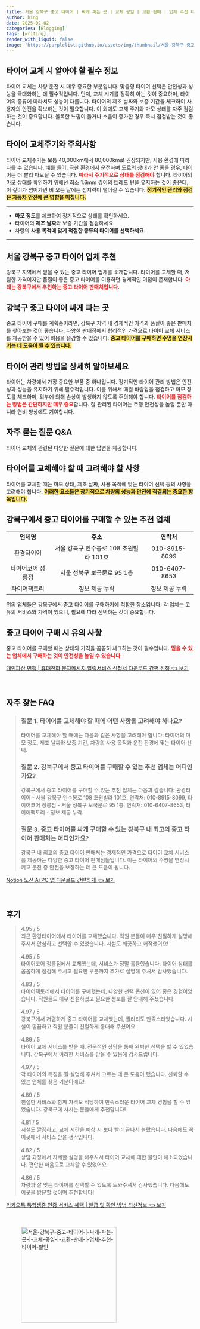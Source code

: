 ```yaml
---
title: 서울 강북구 중고 타이어 | 싸게 파는 곳 | 교체 공임 | 교환 판매 | 업체 추천 타이어 할인
author: bing
date: 2025-02-02
categories: [Blogging]
tags: [writing]
render_with_liquid: false
image: 'https://purplelist.github.io/assets/img/thumbnail/서울-강북구-중고-타이어-|-싸게-파는-곳-|-교체-공임-|-교환-판매-|-업체-추천-타이어-할인.webp'
---
```



<h2 id='타이어 교체 필수 정보'>타이어 교체 시 알아야 할 필수 정보</h2>

<p>타이어 교체는 차량 운전 시 매우 중요한 부분입니다. 맞춤형 타이어 선택은 안전성과 성능을 극대화하는 데 필수적입니다. 먼저, 교체 시기를 정확히 아는 것이 중요하며, 타이어의 종류에 따라서도 성능이 다릅니다. 타이어의 제조 날짜와 보증 기간을 체크하여 사용자의 안전을 확보하는 것이 필요합니다. 이 외에도 교체 주기와 마모 상태를 자주 점검하는 것이 중요합니다. 볼록한 느낌이 들거나 소음이 증가한 경우 즉시 점검받는 것이 좋습니다.</p>

<h2 id='타이어 교체 주기 및 주의사항'>타이어 교체주기와 주의사항</h2>

<p>타이어 교체주기는 보통 40,000km에서 80,000km로 권장되지만, 사용 환경에 따라 다를 수 있습니다. 예를 들어, 극한 환경에서 운전하며 도로의 상태가 안 좋을 경우, 타이어는 더 빨리 마모될 수 있습니다. <b><span style="color: #ee2323;">따라서 주기적으로 상태를 점검해야</span></b> 합니다. 타이어의 마모 상태를 확인하기 위해선 최소 1.6mm 깊이의 트레드 턴을 유지하는 것이 좋은데, 이 깊이가 넘어가면 비 오는 날에는 접지력이 떨어질 수 있습니다. <b><span style="background-color: #ffe066;">정기적인 관리와 점검은 자동차 안전에 큰 영향을 미칩니다.</span></b></p>

<hr />

<ul>
    <li><b>마모 정도</b>를 체크하여 정기적으로 상태를 확인하세요.</li>
    <li>타이어의 <b>제조 날짜</b>와 보증 기간을 점검하세요.</li>
    <li>차량의 <b>사용 목적에 맞게 적절한 종류의 타이어를 선택하세요.</b></li>
</ul>

<hr />

<h2 id='강북구 중고 타이어 추천업체'>서울 강북구 중고 타이어 업체 추천</h2>

<p>강북구 지역에서 믿을 수 있는 중고 타이어 업체를 소개합니다. 타이어를 교체할 때, 저렴한 가격이지만 품질이 좋은 중고 타이어를 이용하면 경제적인 이점이 존재합니다. <b><span style="color: #ee2323;">아래는 강북구에서 추천하는 중고 타이어 판매처입니다.</span></b></p>

<h2 id='중고 타이어 가격과 선택 이유'>강북구 중고 타이어 싸게 파는 곳</h2>

<p>중고 타이어 구매를 계획중이라면, 강북구 지역 내 경제적인 가격과 품질이 좋은 판매처를 찾아보는 것이 좋습니다. 다양한 판매점에서 합리적인 가격으로 타이어 교체 서비스를 제공받을 수 있어 비용을 절감할 수 있습니다. <b><span style="background-color: #ffe066;">중고 타이어를 구매하면 수명을 연장시키는 데 도움이 될 수 있습니다.</span></b></p>

<h2 id='타이어 관리 방법 및 중요성'>타이어 관리 방법을 상세히 알아보세요</h2>

<p>타이어는 차량에서 가장 중요한 부품 중 하나입니다. 정기적인 타이어 관리 방법은 안전성과 성능을 유지하기 위해 필수적입니다. 이를 위해서 매월 바람압을 점검하고 마모 정도를 체크하며, 외부에 의해 손상이 발생하지 않도록 주의해야 합니다. <b><span style="color: #ee2323;">타이어를 점검하는 방법은 간단하지만 매우 중요</span></b>합니다. 잘 관리된 타이어는 주행 안전성을 높일 뿐만 아니라 연비 향상에도 기여합니다.</p>

<h2 id='자주 묻는 질문 및 답변'>자주 묻는 질문 Q&A</h2>

<p>타이어 교체와 관련된 다양한 질문에 대한 답변을 제공합니다.</p>

<h2 id='타이어 교체 고려사항'>타이어를 교체해야 할 때 고려해야 할 사항</h2>

<p>타이어를 교체할 때는 마모 상태, 제조 날짜, 사용 목적에 맞는 타이어 선택 등의 사항을 고려해야 합니다. <b><span style="background-color: #ffe066;">이러한 요소들은 장기적으로 차량의 성능과 안전에 직결되는 중요한 항목입니다.</span></b></p>

<h2 id='강북구 업체 목록'>강북구에서 중고 타이어를 구매할 수 있는 추천 업체</h2>

<table>
    <tr>
        <td style="text-align: center; height: 17px;"><b>업체명</b></td>
        <td style="text-align: center; height: 17px;"><b>주소</b></td>
        <td style="text-align: center; height: 17px;"><b>연락처</b></td>
    </tr>
    <tr>
        <td style="text-align: center; height: 17px;">환경타이어</td>
        <td style="text-align: center; height: 17px;">서울 강북구 인수봉로 108 초원빌라 101호</td>
        <td style="text-align: center; height: 17px;">010-8915-8099</td>
    </tr>
    <tr>
        <td style="text-align: center; height: 17px;">타이어코어 정릉점</td>
        <td style="text-align: center; height: 17px;">서울 성북구 보국문로 95 1층</td>
        <td style="text-align: center; height: 17px;">010-6407-8653</td>
    </tr>
    <tr>
        <td style="text-align: center; height: 17px;">타이어팩토리</td>
        <td style="text-align: center; height: 17px;">정보 제공 누락</td>
        <td style="text-align: center; height: 17px;">정보 제공 누락</td>
    </tr>
</table>

<p>위의 업체들은 강북구에서 중고 타이어를 구매하기에 적합한 장소입니다. 각 업체는 고유의 서비스와 가격이 있으니, 필요에 따라 선택하는 것이 중요합니다.</p>

<h2 id='중고 타이어 구매 시 유의 사항'>중고 타이어 구매 시 유의 사항</h2>

<p>중고 타이어를 구매할 때는 상태와 가격을 꼼꼼히 체크하는 것이 필수입니다. <b><span style="color: #ee2323;">믿을 수 있는 업체에서 구매하는 것이 안전성을 높일 수 있습니다.</span></b></p>


<p><a class="click-button" title="개인파산 면책 | 휴대전화 문자메시지 알림서비스 신청서 다운로드 간편 신청" href="https://purplelist.github.io/posts/%EA%B0%9C%EC%9D%B8%ED%8C%8C%EC%82%B0-%EB%A9%B4%EC%B1%85-%ED%9C%B4%EB%8C%80%EC%A0%84%ED%99%94-%EB%AC%B8%EC%9E%90%EB%A9%94%EC%8B%9C%EC%A7%80-%EC%95%8C%EB%A6%BC%EC%84%9C%EB%B9%84%EC%8A%A4-%EC%8B%A0%EC%B2%AD%EC%84%9C-%EB%8B%A4%EC%9A%B4%EB%A1%9C%EB%93%9C-%EA%B0%84%ED%8E%B8-%EC%8B%A0%EC%B2%AD/" rel="dofollow">개인파산 면책 | 휴대전화 문자메시지 알림서비스 신청서 다운로드 간편 신청 👈 보기</a></p><br>
<h2 id='자주_찾는_FAQ'>자주 찾는 FAQ</h2>
<div itemscope="" itemtype="https://schema.org/FAQPage"> 
<blockquote> 
<div itemscope="" itemprop="mainEntity" itemtype="https://schema.org/Question"> 
<h3 itemprop="name">질문 1. 타이어를 교체해야 할 때에 어떤 사항을 고려해야 하나요?</h3> 
<div itemscope="" itemprop="acceptedAnswer" itemtype="https://schema.org/Answer"> 
<span itemprop="text"> 
<p>타이어를 교체해야 할 때에는 다음과 같은 사항을 고려해야 합니다: 타이어의 마모 정도, 제조 날짜와 보증 기간, 차량의 사용 목적과 운전 환경에 맞는 타이어 선택.</p> 
</span> 
</div> 
</div> 

<div itemscope="" itemprop="mainEntity" itemtype="https://schema.org/Question"> 
<h3 itemprop="name">질문 2. 강북구에서 중고 타이어를 구매할 수 있는 추천 업체는 어디인가요?</h3> 
<div itemscope="" itemprop="acceptedAnswer" itemtype="https://schema.org/Answer"> 
<span itemprop="text"> 
<p>강북구에서 중고 타이어를 구매할 수 있는 추천 업체는 다음과 같습니다: 환경타이어 - 서울 강북구 인수봉로 108 초원빌라 101호, 연락처: 010-8915-8099, 타이어코어 정릉점 - 서울 성북구 보국문로 95 1층, 연락처: 010-6407-8653, 타이어팩토리 - 정보 제공 누락.</p> 
</span> 
</div> 
</div> 

<div itemscope="" itemprop="mainEntity" itemtype="https://schema.org/Question"> 
<h3 itemprop="name">질문 3. 중고 타이어를 싸게 구매할 수 있는 강북구 내 최고의 중고 타이어 판매처는 어디인가요?</h3> 
<div itemscope="" itemprop="acceptedAnswer" itemtype="https://schema.org/Answer"> 
<span itemprop="text"> 
<p>강북구 내 최고의 중고 타이어 판매처는 경제적인 가격으로 타이어 교체 서비스를 제공하는 다양한 중고 타이어 판매점들입니다. 이는 타이어의 수명을 연장시키고 운전 중 안전을 보장하는 데 큰 도움이 됩니다.</p> 
</span> 
</div> 
</div> 
</blockquote> 
</div>
<p><a class="click-button" title="Notion 노션 Ai PC 앱 다운로드 간편하게" href="https://purplelist.github.io/posts/Notion-%EB%85%B8%EC%85%98-Ai-PC-%EC%95%B1-%EB%8B%A4%EC%9A%B4%EB%A1%9C%EB%93%9C-%EA%B0%84%ED%8E%B8%ED%95%98%EA%B2%8C/" rel="dofollow">Notion 노션 Ai PC 앱 다운로드 간편하게 👈 보기</a></p><br>
<h2 id='후기'>후기</h2>
<div itemscope itemtype="https://schema.org/Product">
  <blockquote>
  <div itemprop="review" itemscope itemtype="https://schema.org/Review">
      <div itemprop="reviewRating" itemscope itemtype="https://schema.org/Rating"> <span itemprop="ratingValue">4.95</span> / <span itemprop="bestRating">5</span> </div>
      <span itemprop="reviewBody">최근 환경타이어에서 타이어를 교체했습니다. 직원 분들이 매우 친절하게 설명해 주셔서 안심하고 선택할 수 있었습니다. 시설도 깨끗하고 쾌적했어요!</span>
  </div>
  <br>
  <div itemprop="review" itemscope itemtype="https://schema.org/Review">
      <div itemprop="reviewRating" itemscope itemtype="https://schema.org/Rating"> <span itemprop="ratingValue">4.95</span> / <span itemprop="bestRating">5</span> </div>
      <span itemprop="reviewBody">타이어코어 정릉점에서 교체했는데, 서비스가 정말 훌륭했습니다. 타이어 상태를 꼼꼼하게 점검해 주시고 필요한 부분까지 추가로 설명해 주셔서 감사했습니다.</span>
  </div>
  <br>
  <div itemprop="review" itemscope itemtype="https://schema.org/Review">
      <div itemprop="reviewRating" itemscope itemtype="https://schema.org/Rating"> <span itemprop="ratingValue">4.83</span> / <span itemprop="bestRating">5</span> </div>
      <span itemprop="reviewBody">타이어팩토리에서 타이어를 구매했는데, 다양한 선택 옵션이 있어 좋은 경험이었습니다. 직원들도 매우 친절하셨고 필요한 정보를 잘 안내해 주셨습니다.</span>
  </div>
  <br>
  <div itemprop="review" itemscope itemtype="https://schema.org/Review">
      <div itemprop="reviewRating" itemscope itemtype="https://schema.org/Rating"> <span itemprop="ratingValue">4.97</span> / <span itemprop="bestRating">5</span> </div>
      <span itemprop="reviewBody">강북구에서 저렴하게 중고 타이어를 교체했는데, 퀄리티도 만족스러웠습니다. 시설이 깔끔하고 직원 분들이 친절하게 응대해 주셨어요.</span>
  </div>
  <br>
  <div itemprop="review" itemscope itemtype="https://schema.org/Review">
      <div itemprop="reviewRating" itemscope itemtype="https://schema.org/Rating"> <span itemprop="ratingValue">4.89</span> / <span itemprop="bestRating">5</span> </div>
      <span itemprop="reviewBody">타이어 교체 서비스를 받을 때, 전문적인 상담을 통해 완벽한 선택을 할 수 있었습니다. 강북구에서 이러한 서비스를 받을 수 있음에 감사드립니다.</span>
  </div>
  <br>
  <div itemprop="review" itemscope itemtype="https://schema.org/Review">
      <div itemprop="reviewRating" itemscope itemtype="https://schema.org/Rating"> <span itemprop="ratingValue">4.97</span> / <span itemprop="bestRating">5</span> </div>
      <span itemprop="reviewBody">각 타이어의 특징을 잘 설명해 주셔서 고르는 데 큰 도움이 됐습니다. 신뢰할 수 있는 업체를 찾은 기분이에요!</span>
  </div>
  <br>
  <div itemprop="review" itemscope itemtype="https://schema.org/Review">
      <div itemprop="reviewRating" itemscope itemtype="https://schema.org/Rating"> <span itemprop="ratingValue">4.89</span> / <span itemprop="bestRating">5</span> </div>
      <span itemprop="reviewBody">친절한 서비스와 함께 가격도 적당하여 만족스러운 타이어 교체 경험을 할 수 있었습니다. 강북구에 사시는 분들에게 추천합니다!</span>
  </div>
  <br>
  <div itemprop="review" itemscope itemtype="https://schema.org/Review">
      <div itemprop="reviewRating" itemscope itemtype="https://schema.org/Rating"> <span itemprop="ratingValue">4.81</span> / <span itemprop="bestRating">5</span> </div>
      <span itemprop="reviewBody">시설도 깔끔하고, 교체 시간을 예상 시 보다 빨리 끝나서 놀랐습니다. 다음에도 꼭 이곳에서 서비스 받을 생각입니다.</span>
  </div>
  <br>
  <div itemprop="review" itemscope itemtype="https://schema.org/Review">
      <div itemprop="reviewRating" itemscope itemtype="https://schema.org/Rating"> <span itemprop="ratingValue">4.82</span> / <span itemprop="bestRating">5</span> </div>
      <span itemprop="reviewBody">상담 과정에서 자세한 설명을 해주셔서 타이어 교체에 대한 불안이 해소되었습니다. 편안한 마음으로 교체할 수 있었어요.</span>
  </div>
  <br>
  <div itemprop="review" itemscope itemtype="https://schema.org/Review">
      <div itemprop="reviewRating" itemscope itemtype="https://schema.org/Rating"> <span itemprop="ratingValue">4.86</span> / <span itemprop="bestRating">5</span> </div>
      <span itemprop="reviewBody">차량과 잘 맞는 타이어를 선택할 수 있도록 도와주셔서 감사했습니다. 다음에도 이곳을 방문할 것이며 추천합니다!</span>
  </div>
  </blockquote>
</div>
<p><a class="click-button" title="카카오톡 톡학생증 인증 서비스 혜택 | 발급 및 확인 방법 최신정보" href="https://purplelist.github.io/posts/%EC%B9%B4%EC%B9%B4%EC%98%A4%ED%86%A1-%ED%86%A1%ED%95%99%EC%83%9D%EC%A6%9D-%EC%9D%B8%EC%A6%9D-%EC%84%9C%EB%B9%84%EC%8A%A4-%ED%98%9C%ED%83%9D-%EB%B0%9C%EA%B8%89-%EB%B0%8F-%ED%99%95%EC%9D%B8-%EB%B0%A9%EB%B2%95-%EC%B5%9C%EC%8B%A0%EC%A0%95%EB%B3%B4/" rel="dofollow">카카오톡 톡학생증 인증 서비스 혜택 | 발급 및 확인 방법 최신정보 👈 보기</a></p><br>
<figure class="image"><img src="https://purplelist.github.io/assets/img/thumbnail/서울-강북구-중고-타이어-|-싸게-파는-곳-|-교체-공임-|-교환-판매-|-업체-추천-타이어-할인.webp" alt="서울-강북구-중고-타이어-|-싸게-파는-곳-|-교체-공임-|-교환-판매-|-업체-추천-타이어-할인" width="256" height="256"></figure>